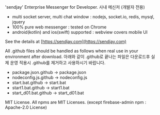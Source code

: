 'sendjay' Enterprise Messenger for Developer. 사내 메신저 (개발자 전용)

- multi socket server, multi chat window : nodejs, socket.io, redis, mysql, jquery
- 100% pure web messenger : tested on Chrome
- android(kotlin) and ios(swift) supported : webview covers mobile UI

See the details at [https://sendjay.com](https://sendjay.com)

All .github files should be handled as follows when real use in your environment after download. 
아래와 같이 .github로 끝나는 파일은 다운로드후 실제 운영 적용시 .github를 제거하고 사용하시기 바랍니다.

- package.json.github -> package.json
- nodeconfig.js.github -> nodeconfig.js
- start.bat.github -> start.bat
- start1.bat.github -> start1.bat
- start_d01.bat.github -> start_d01.bat

MIT License.
All npms are MIT Licenses. (except firebase-admin npm : Apache-2.0 License)

